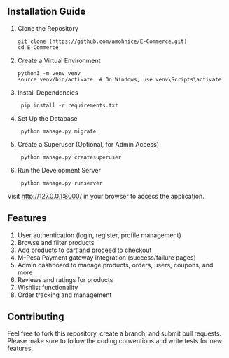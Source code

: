 ## Installation Guide

1. Clone the Repository

       git clone (https://github.com/amohnice/E-Commerce.git)
       cd E-Commerce

2. Create a Virtual Environment

       python3 -m venv venv
       source venv/bin/activate  # On Windows, use venv\Scripts\activate

3. Install Dependencies

        pip install -r requirements.txt

4. Set Up the Database

        python manage.py migrate

5. Create a Superuser (Optional, for Admin Access)

        python manage.py createsuperuser

6. Run the Development Server

        python manage.py runserver

Visit http://127.0.0.1:8000/ in your browser to access the application.

## Features

1. User authentication (login, register, profile management)
2. Browse and filter products
3. Add products to cart and proceed to checkout
4. M-Pesa Payment gateway integration (success/failure pages)
5. Admin dashboard to manage products, orders, users, coupons, and more
6. Reviews and ratings for products
7. Wishlist functionality
8. Order tracking and management

## Contributing

Feel free to fork this repository, create a branch, and submit pull requests. Please make sure to follow the coding conventions and write tests for new features.

